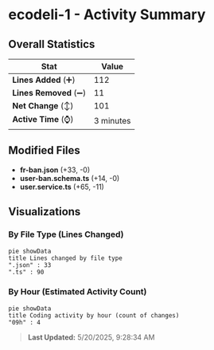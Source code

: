 # ecodeli-1 - Activity Summary 

## Overall Statistics

| Stat                   | Value                                                             |
| ---------------------- | ----------------------------------------------------------------- |
| **Lines Added** (➕)   | 112                                          |
| **Lines Removed** (➖) | 11                                        |
| **Net Change** (↕)    | 101                |
| **Active Time** (⌚)   | 3 minutes |


## Modified Files
- **fr-ban.json** (+33, -0)
- **user-ban.schema.ts** (+14, -0)
- **user.service.ts** (+65, -11)

## Visualizations

### By File Type (Lines Changed)

```mermaid
pie showData
title Lines changed by file type
".json" : 33
".ts" : 90
```

### By Hour (Estimated Activity Count)

```mermaid
pie showData
title Coding activity by hour (count of changes)
"09h" : 4
```


> **Last Updated:** 5/20/2025, 9:28:34 AM